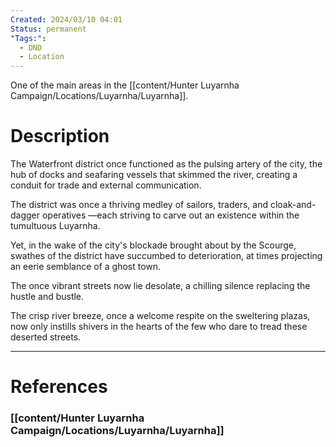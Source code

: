 ```yaml
---
Created: 2024/03/10 04:01
Status: permanent
"Tags:":
  - DND
  - Location
---
```

One of the main areas in the [[content/Hunter Luyarnha Campaign/Locations/Luyarnha/Luyarnha]].

# Description

The Waterfront district once functioned as the pulsing artery of the city, the hub of docks and seafaring vessels that skimmed the river, creating a conduit for trade and external communication.

The district was once a thriving medley of sailors, traders, and cloak-and-dagger operatives —each striving to carve out an existence within the tumultuous Luyarnha. 

Yet, in the wake of the city's blockade brought about by the Scourge, swathes of the district have succumbed to deterioration, at times projecting an eerie semblance of a ghost town. 

The once vibrant streets now lie desolate, a chilling silence replacing the hustle and bustle. 

The crisp river breeze, once a welcome respite on the sweltering plazas, now only instills shivers in the hearts of the few who dare to tread these deserted streets.

---
# References
### [[content/Hunter Luyarnha Campaign/Locations/Luyarnha/Luyarnha]]